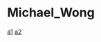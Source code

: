 # Michael_Wong

[a1](https://github.com/bcb420-2021/Michael_Wong/blob/main/a1.html)
[a2](https://github.com/bcb420-2021/Michael_Wong/blob/main/a2.html)

